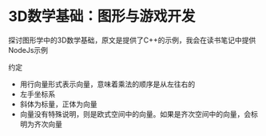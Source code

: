 # 3D数学基础：图形与游戏开发

探讨图形学中的3D数学基础，原文是提供了C++的示例，我会在读书笔记中提供NodeJs示例

约定

- 用行向量形式表示向量，意味着乘法的顺序是从左往右的
- 左手坐标系
- 斜体为标量，正体为向量
- 向量没有特殊说明，则是欧式空间中的向量。如果是齐次空间中的向量，会标明为齐次向量
